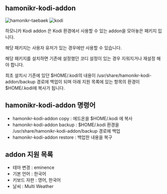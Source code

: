 ## hamonikr-kodi-addon
![hamonikr-taebaek](https://img.shields.io/badge/hamonikr-taebaek-red)
![kodi](https://img.shields.io/badge/kodi-19.5-red)

하모니카 Kodi addon 은 Kodi 환경에서 사용할 수 있는 addon을 모아놓은 패키지 입니다.

해당 패키지는 사용자 유저가 있는 경우에만 사용할 수 있습니다.

해당 패키지를 설치하면 기존에 설정했던 코디 설정이 있는 경우 지워지거나 재설정 해야 합니다.

최초 설치시 기존에 있던 $HOME/.kodi의 내용이 /usr/share/hamonikr-kodi-addon/backup 경로에 백업이 되며
아래 지원 목록에 있는 항목의 환경이 $HOME/.kodi에 복사가 됩니다.

## hamonikr-kodi-addon 명령어
- hamonikr-kodi-addon copy : 에드온을 $HOME/.kodi 에 복사
- hamonikr-kodi-addon backup : $HOME/.kodi 환경을 /usr/share/hamonikr-kodi-addon/backup 경로에 백업
- hamonikr-kodi-addon restore : 백업한 내용을 복구

## addon 지원 목록

- 테마 변경 : eminence
- 기본 언어 : 한국어
- 키보드 자판 : 영어, 한국어
- 날씨 : Multi Weather
